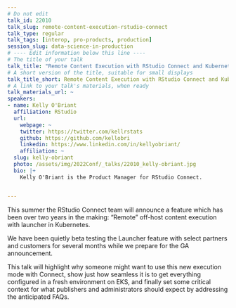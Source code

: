 ```yaml
---
# Do not edit
talk_id: 22010
talk_slug: remote-content-execution-rstudio-connect
talk_type: regular
talk_tags: [interop, pro-products, production]
session_slug: data-science-in-production
# ---- Edit information below this line ----
# The title of your talk
talk_title: "Remote Content Execution with RStudio Connect and Kubernetes"
# A short version of the title, suitable for small displays
talk_title_short: Remote Content Execution with RStudio Connect and Kubernetes
# A link to your talk's materials, when ready
talk_materials_url: ~
speakers:
- name: Kelly O'Briant
  affiliation: RStudio
  url:
    webpage: ~
    twitter: https://twitter.com/kellrstats
    github: https://github.com/kellobri
    linkedin: https://www.linkedin.com/in/kellyobriant/
    affiliation: ~
  slug: kelly-obriant
  photo: /assets/img/2022Conf/_talks/22010_kelly-obriant.jpg
  bio: |+
    Kelly O'Briant is the Product Manager for RStudio Connect.


---
```


<!-- ABSTRACT ----
Please write abstract below. You may use simple markdown (links, code style, bold, italics)
-->

This summer the RStudio Connect team will announce a feature which has been over
two years in the making: “Remote” off-host content execution with launcher in
Kubernetes.

We have been quietly beta testing the Launcher feature with select partners and
customers for several months while we prepare for the GA announcement.

This talk will highlight why someone might want to use this new execution
mode with Connect, show just how seamless it is to get everything configured
in a fresh environment on EKS, and finally set some critical context for what
publishers and administrators should expect by addressing the anticipated FAQs.
